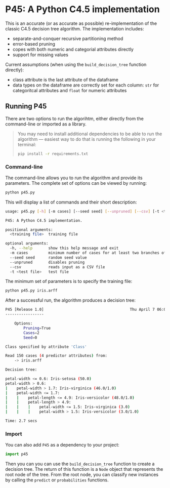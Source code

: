 # P45: A Python C4.5 implementation

This is an accurate (or as accurate as possible) re-implementation of the classic C4.5 decision tree algorithm. The implementation includes:
- separate-and-conquer recursive partitioning method
- error-based pruning
- copes with both numeric and categorial attributes directly
- support for missing values

Current assumptions (when using the `build_decision_tree` function directly):
- class attribute is the last attribute of the dataframe
- data types on the dataframe are correctly set for each column: `str` for categoritcal attributes and `float` for numeric attributes

## Running P45

There are two options to run the algorihtm, either directly from the command-line or imported as a library.

> You may need to install additional dependencies to be able to run the algorithm &mdash; easiest way
> to do that is running the following in your terminal:
>
> ```bash
> pip install -r requirements.txt
> ```

### Command-line

The command-line allows you to run the algorithm and provide its parameters. The complete set of options can be viewed by running:

```bash
python p45.py
```

This will display a list of commands and their short description:

```bash
usage: p45.py [-h] [-m cases] [--seed seed] [--unpruned] [--csv] [-t <test file>] <training file>

P45: A Python C4.5 implementation.

positional arguments:
  <training file>  training file

optional arguments:
  -h, --help       show this help message and exit
  -m cases         minimum number of cases for at least two branches of a split
  --seed seed      random seed value
  --unpruned       disables pruning
  --csv            reads input as a CSV file
  -t <test file>   test file
```

The minimum set of parameters is to specify the training file:

```bash
python p45.py iris.arff
```

After a successful run, the algorithm produces a decision tree:

```bash
P45 [Release 1.0]                                      Thu April 7 06:00:00 2022
-----------------

    Options:
        Pruning=True
        Cases=2
        Seed=0

Class specified by attribute 'Class'

Read 150 cases (4 predictor attributes) from:
    -> iris.arff

Decision tree:

petal-width <= 0.6: Iris-setosa (50.0)
petal-width > 0.6: 
|    petal-width > 1.7: Iris-virginica (46.0/1.0)
|    petal-width <= 1.7: 
|    |    petal-length <= 4.9: Iris-versicolor (48.0/1.0)
|    |    petal-length > 4.9: 
|    |    |    petal-width <= 1.5: Iris-virginica (3.0)
|    |    |    petal-width > 1.5: Iris-versicolor (3.0/1.0)

Time: 2.7 secs
```

### Import

You can also add `P45` as a dependency to your project:

```python
import p45
```

Then you can you can use the `build_decision_tree` function to create a decision tree. The return of this function is a `Node` object that represents the root node of the tree. From the root node, you can classify new instances by calling the `predict` or `probabilities` functions.
